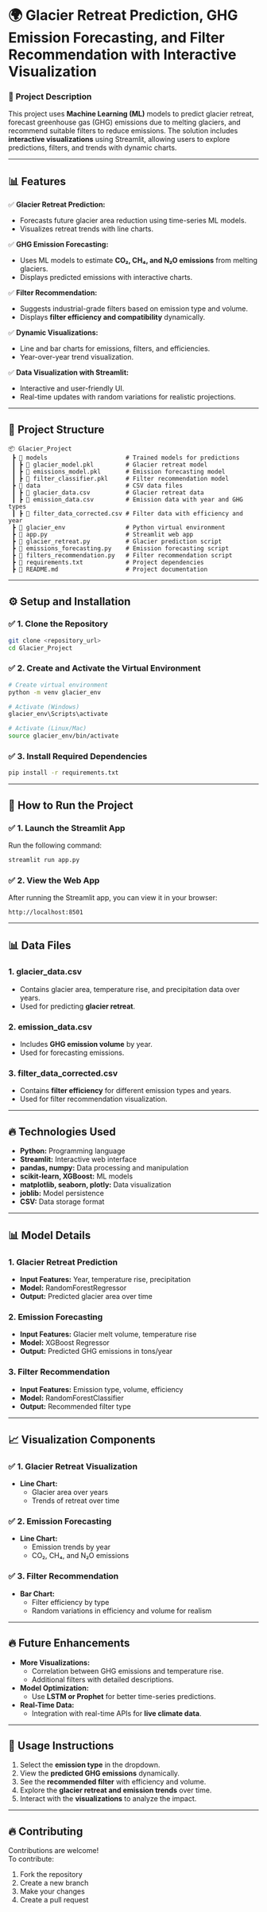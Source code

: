 

# 🌍 **Glacier Retreat Prediction, GHG Emission Forecasting, and Filter Recommendation with Interactive Visualization**

### 🚀 **Project Description**
This project uses **Machine Learning (ML)** models to predict glacier retreat, forecast greenhouse gas (GHG) emissions due to melting glaciers, and recommend suitable filters to reduce emissions. The solution includes **interactive visualizations** using Streamlit, allowing users to explore predictions, filters, and trends with dynamic charts.

---

## 📊 **Features**
✅ **Glacier Retreat Prediction:**  
- Forecasts future glacier area reduction using time-series ML models.  
- Visualizes retreat trends with line charts.  

✅ **GHG Emission Forecasting:**  
- Uses ML models to estimate **CO₂, CH₄, and N₂O emissions** from melting glaciers.  
- Displays predicted emissions with interactive charts.  

✅ **Filter Recommendation:**  
- Suggests industrial-grade filters based on emission type and volume.  
- Displays **filter efficiency and compatibility** dynamically.  

✅ **Dynamic Visualizations:**  
- Line and bar charts for emissions, filters, and efficiencies.  
- Year-over-year trend visualization.  

✅ **Data Visualization with Streamlit:**  
- Interactive and user-friendly UI.  
- Real-time updates with random variations for realistic projections.  

---

## 📁 **Project Structure**
```
📦 Glacier_Project  
 ┣ 📂 models                      # Trained models for predictions  
 ┃ ┣ 📄 glacier_model.pkl         # Glacier retreat model  
 ┃ ┣ 📄 emissions_model.pkl       # Emission forecasting model  
 ┃ ┣ 📄 filter_classifier.pkl     # Filter recommendation model  
 ┣ 📂 data                        # CSV data files  
 ┃ ┣ 📄 glacier_data.csv          # Glacier retreat data  
 ┃ ┣ 📄 emission_data.csv         # Emission data with year and GHG types  
 ┃ ┣ 📄 filter_data_corrected.csv # Filter data with efficiency and year  
 ┣ 📂 glacier_env                 # Python virtual environment  
 ┣ 📄 app.py                      # Streamlit web app  
 ┣ 📄 glacier_retreat.py          # Glacier prediction script  
 ┣ 📄 emissions_forecasting.py    # Emission forecasting script  
 ┣ 📄 filters_recommendation.py   # Filter recommendation script  
 ┣ 📄 requirements.txt            # Project dependencies  
 ┣ 📄 README.md                   # Project documentation  
```

---

## ⚙️ **Setup and Installation**

### ✅ **1. Clone the Repository**
```bash
git clone <repository_url>
cd Glacier_Project
```

### ✅ **2. Create and Activate the Virtual Environment**
```bash
# Create virtual environment
python -m venv glacier_env

# Activate (Windows)
glacier_env\Scripts\activate

# Activate (Linux/Mac)
source glacier_env/bin/activate
```

### ✅ **3. Install Required Dependencies**
```bash
pip install -r requirements.txt
```

---

## 🚀 **How to Run the Project**

### ✅ **1. Launch the Streamlit App**
Run the following command:
```bash
streamlit run app.py
```

### ✅ **2. View the Web App**
After running the Streamlit app, you can view it in your browser:
```
http://localhost:8501
```

---

## 📊 **Data Files**

### 1. **glacier_data.csv**
- Contains glacier area, temperature rise, and precipitation data over years.
- Used for predicting **glacier retreat**.

### 2. **emission_data.csv**
- Includes **GHG emission volume** by year.
- Used for forecasting emissions.

### 3. **filter_data_corrected.csv**
- Contains **filter efficiency** for different emission types and years.
- Used for filter recommendation visualization.

---

## 🔥 **Technologies Used**
- **Python:** Programming language  
- **Streamlit:** Interactive web interface  
- **pandas, numpy:** Data processing and manipulation  
- **scikit-learn, XGBoost:** ML models  
- **matplotlib, seaborn, plotly:** Data visualization  
- **joblib:** Model persistence  
- **CSV:** Data storage format  

---

## 📊 **Model Details**

### 1. **Glacier Retreat Prediction**
- **Input Features:** Year, temperature rise, precipitation  
- **Model:** RandomForestRegressor  
- **Output:** Predicted glacier area over time  

### 2. **Emission Forecasting**
- **Input Features:** Glacier melt volume, temperature rise  
- **Model:** XGBoost Regressor  
- **Output:** Predicted GHG emissions in tons/year  

### 3. **Filter Recommendation**
- **Input Features:** Emission type, volume, efficiency  
- **Model:** RandomForestClassifier  
- **Output:** Recommended filter type  

---

## 📈 **Visualization Components**

### ✅ **1. Glacier Retreat Visualization**
- **Line Chart:**  
    - Glacier area over years  
    - Trends of retreat over time  

### ✅ **2. Emission Forecasting**
- **Line Chart:**  
    - Emission trends by year  
    - CO₂, CH₄, and N₂O emissions  

### ✅ **3. Filter Recommendation**
- **Bar Chart:**  
    - Filter efficiency by type  
    - Random variations in efficiency and volume for realism  

---

## 🔥 **Future Enhancements**
- **More Visualizations:**  
    - Correlation between GHG emissions and temperature rise.  
    - Additional filters with detailed descriptions.  
- **Model Optimization:**  
    - Use **LSTM or Prophet** for better time-series predictions.  
- **Real-Time Data:**  
    - Integration with real-time APIs for **live climate data**.

---

## 🚀 **Usage Instructions**
1. Select the **emission type** in the dropdown.  
2. View the **predicted GHG emissions** dynamically.  
3. See the **recommended filter** with efficiency and volume.  
4. Explore the **glacier retreat and emission trends** over time.  
5. Interact with the **visualizations** to analyze the impact.  

---

## 🔥 **Contributing**
Contributions are welcome!  
To contribute:  
1. Fork the repository  
2. Create a new branch  
3. Make your changes  
4. Create a pull request  
